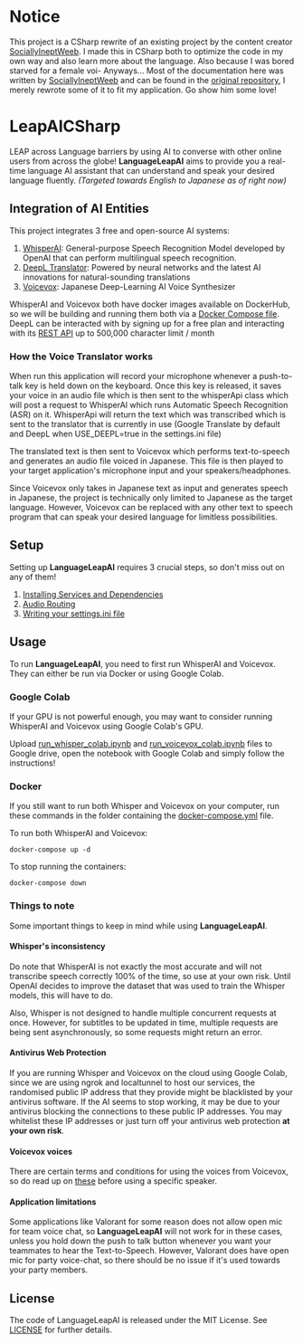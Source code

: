 # Notice

This project is a CSharp rewrite of an existing project by the content creator [SociallyIneptWeeb](https://www.youtube.com/@sociallyineptweeb).
I made this in CSharp both to optimize the code in my own way and also learn more about the language. Also because I was bored starved for a female voi-
Anyways...
Most of the documentation here was written by [SociallyIneptWeeb](https://www.youtube.com/@sociallyineptweeb) and can be found in the [original repository](https://github.com/SociallyIneptWeeb/LanguageLeapAI), I merely rewrote some of it to fit my application. Go show him some love!

# LeapAICSharp

LEAP across Language barriers by using AI to converse with other online users from across the globe!
**LanguageLeapAI** aims to provide you a real-time language AI assistant that can understand and speak your desired language fluently. 
*(Targeted towards English to Japanese as of right now)*


## Integration of AI Entities

This project integrates 3 free and open-source AI systems:

1. [WhisperAI](https://github.com/openai/whisper): General-purpose Speech Recognition Model developed by OpenAI that can perform multilingual speech
recognition.
2. [DeepL Translator](https://www.deepl.com/translator): Powered by neural networks and the latest AI innovations for natural-sounding translations
3. [Voicevox](https://voicevox.hiroshiba.jp/): Japanese Deep-Learning AI Voice Synthesizer


WhisperAI and Voicevox both have docker images available on DockerHub, so we will be building and running them both via a [Docker Compose file](Docker&Colab/docker-compose.yml).
DeepL can be interacted with by signing up for a free plan and interacting with its [REST API](https://www.deepl.com/pro-api?cta=header-pro-api/) up to 500,000 character limit / month


### How the Voice Translator works

When run this application will record your microphone whenever a push-to-talk key is held down on the keyboard.
Once this key is released, it saves your voice in an audio file which is then sent to the whisperApi class which will post a request to WhisperAI which runs Automatic Speech Recognition (ASR) on it.
WhisperApi will return the text which was transcribed which is sent to the translator that is currently in use (Google Translate by default and DeepL when USE_DEEPL=true in the settings.ini file)

The translated text is then sent to Voicevox which performs text-to-speech and generates an audio file voiced in Japanese.
This file is then played to your target application's microphone input and your speakers/headphones.

Since Voicevox only takes in Japanese text as input and generates speech in Japanese, the project is technically only limited to Japanese as the target language.
However, Voicevox can be replaced with any other text to speech program that can speak your desired language for limitless possibilities.

## Setup

Setting up **LanguageLeapAI** requires 3 crucial steps, so don't miss out on any of them!
1. [Installing Services and Dependencies](docs/INSTALLATION.md)
2. [Audio Routing](docs/AUDIO.md)
3. [Writing your settings.ini file](docs/ENV.md)


## Usage

To run **LanguageLeapAI**, you need to first run WhisperAI and Voicevox. They can either be run via Docker or using Google Colab.

### Google Colab

If your GPU is not powerful enough, you may want to consider running WhisperAI and Voicevox using Google Colab's GPU.

Upload [run_whisper_colab.ipynb](Docker&Colab/run_whisper_colab.ipynb) and [run_voicevox_colab.ipynb](Docker&Colab/run_voicevox_colab.ipynb) files to Google drive, open the notebook with Google Colab and simply follow the instructions!

### Docker

If you still want to run both Whisper and Voicevox on your computer, run these commands in the folder containing the [docker-compose.yml](docker-compose.yml) file.

To run both WhisperAI and Voicevox:

```docker-compose up -d```

To stop running the containers:

```docker-compose down```


### Things to note

Some important things to keep in mind while using **LanguageLeapAI**.

#### Whisper's inconsistency

Do note that WhisperAI is not exactly the most accurate and will not transcribe speech correctly 100% of the time, so use at your own risk.
Until OpenAI decides to improve the dataset that was used to train the Whisper models, this will have to do.

Also, Whisper is not designed to handle multiple concurrent requests at once.
However, for subtitles to be updated in time, multiple requests are being sent asynchronously, so some requests might return an error.

#### Antivirus Web Protection

If you are running Whisper and Voicevox on the cloud using Google Colab, since we are using ngrok and localtunnel to host our services,
the randomised public IP address that they provide might be blacklisted by your antivirus software. If the AI seems to stop working,
it may be due to your antivirus blocking the connections to these public IP addresses. 
You may whitelist these IP addresses or just turn off your antivirus web protection **at your own risk**.

#### Voicevox voices

There are certain terms and conditions for using the voices from Voicevox, so do read up on [these](https://voicevox.hiroshiba.jp/) before using a specific speaker.


#### Application limitations

Some applications like Valorant for some reason does not allow open mic for team voice chat, so **LanguageLeapAI** will not work for in these cases,
unless you hold down the push to talk button whenever you want your teammates to hear the Text-to-Speech.
However, Valorant does have open mic for party voice-chat, so there should be no issue if it's used towards your party members.

## License

The code of LanguageLeapAI is released under the MIT License. See [LICENSE](LICENSE) for further details.
